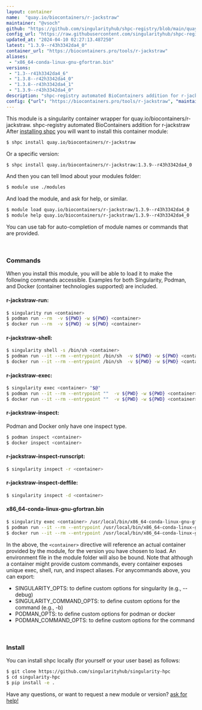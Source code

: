 ```yaml
---
layout: container
name:  "quay.io/biocontainers/r-jackstraw"
maintainer: "@vsoch"
github: "https://github.com/singularityhub/shpc-registry/blob/main/quay.io/biocontainers/r-jackstraw/container.yaml"
config_url: "https://raw.githubusercontent.com/singularityhub/shpc-registry/main/quay.io/biocontainers/r-jackstraw/container.yaml"
updated_at: "2024-04-10 02:27:13.487250"
latest: "1.3.9--r43h3342da4_0"
container_url: "https://biocontainers.pro/tools/r-jackstraw"
aliases:
 - "x86_64-conda-linux-gnu-gfortran.bin"
versions:
 - "1.3--r41h3342da4_6"
 - "1.3.8--r42h3342da4_0"
 - "1.3.8--r43h3342da4_1"
 - "1.3.9--r43h3342da4_0"
description: "shpc-registry automated BioContainers addition for r-jackstraw"
config: {"url": "https://biocontainers.pro/tools/r-jackstraw", "maintainer": "@vsoch", "description": "shpc-registry automated BioContainers addition for r-jackstraw", "latest": {"1.3.9--r43h3342da4_0": "sha256:3cb4a450786b73f3eb77208f1894a5d8a1a867065b77987da6f2857651aa50c7"}, "tags": {"1.3--r41h3342da4_6": "sha256:aa8bd336170013f82c5d94fe243272b85cc5ba8ddaee7200fa6deaa6f9cd2a54", "1.3.8--r42h3342da4_0": "sha256:8a395e7a2d4be58a5450ff0033e94de1016770d244dff22b99e3cdfae8cc4ee7", "1.3.8--r43h3342da4_1": "sha256:c0e4e52b7b93faed9c2c7e7c07a55b5de2b98b8f93645df1ee3108d5fc1a6493", "1.3.9--r43h3342da4_0": "sha256:3cb4a450786b73f3eb77208f1894a5d8a1a867065b77987da6f2857651aa50c7"}, "docker": "quay.io/biocontainers/r-jackstraw", "aliases": {"x86_64-conda-linux-gnu-gfortran.bin": "/usr/local/bin/x86_64-conda-linux-gnu-gfortran.bin"}}
---
```


This module is a singularity container wrapper for quay.io/biocontainers/r-jackstraw.
shpc-registry automated BioContainers addition for r-jackstraw
After [installing shpc](#install) you will want to install this container module:


```bash
$ shpc install quay.io/biocontainers/r-jackstraw
```

Or a specific version:

```bash
$ shpc install quay.io/biocontainers/r-jackstraw:1.3.9--r43h3342da4_0
```

And then you can tell lmod about your modules folder:

```bash
$ module use ./modules
```

And load the module, and ask for help, or similar.

```bash
$ module load quay.io/biocontainers/r-jackstraw/1.3.9--r43h3342da4_0
$ module help quay.io/biocontainers/r-jackstraw/1.3.9--r43h3342da4_0
```

You can use tab for auto-completion of module names or commands that are provided.

<br>

### Commands

When you install this module, you will be able to load it to make the following commands accessible.
Examples for both Singularity, Podman, and Docker (container technologies supported) are included.

#### r-jackstraw-run:

```bash
$ singularity run <container>
$ podman run --rm  -v ${PWD} -w ${PWD} <container>
$ docker run --rm  -v ${PWD} -w ${PWD} <container>
```

#### r-jackstraw-shell:

```bash
$ singularity shell -s /bin/sh <container>
$ podman run --it --rm --entrypoint /bin/sh  -v ${PWD} -w ${PWD} <container>
$ docker run --it --rm --entrypoint /bin/sh  -v ${PWD} -w ${PWD} <container>
```

#### r-jackstraw-exec:

```bash
$ singularity exec <container> "$@"
$ podman run --it --rm --entrypoint ""  -v ${PWD} -w ${PWD} <container> "$@"
$ docker run --it --rm --entrypoint ""  -v ${PWD} -w ${PWD} <container> "$@"
```

#### r-jackstraw-inspect:

Podman and Docker only have one inspect type.

```bash
$ podman inspect <container>
$ docker inspect <container>
```

#### r-jackstraw-inspect-runscript:

```bash
$ singularity inspect -r <container>
```

#### r-jackstraw-inspect-deffile:

```bash
$ singularity inspect -d <container>
```


#### x86_64-conda-linux-gnu-gfortran.bin

```bash
$ singularity exec <container> /usr/local/bin/x86_64-conda-linux-gnu-gfortran.bin
$ podman run --it --rm --entrypoint /usr/local/bin/x86_64-conda-linux-gnu-gfortran.bin   -v ${PWD} -w ${PWD} <container> -c " $@"
$ docker run --it --rm --entrypoint /usr/local/bin/x86_64-conda-linux-gnu-gfortran.bin   -v ${PWD} -w ${PWD} <container> -c " $@"
```



In the above, the `<container>` directive will reference an actual container provided
by the module, for the version you have chosen to load. An environment file in the
module folder will also be bound. Note that although a container
might provide custom commands, every container exposes unique exec, shell, run, and
inspect aliases. For anycommands above, you can export:

 - SINGULARITY_OPTS: to define custom options for singularity (e.g., --debug)
 - SINGULARITY_COMMAND_OPTS: to define custom options for the command (e.g., -b)
 - PODMAN_OPTS: to define custom options for podman or docker
 - PODMAN_COMMAND_OPTS: to define custom options for the command

<br>

### Install

You can install shpc locally (for yourself or your user base) as follows:

```bash
$ git clone https://github.com/singularityhub/singularity-hpc
$ cd singularity-hpc
$ pip install -e .
```

Have any questions, or want to request a new module or version? [ask for help!](https://github.com/singularityhub/singularity-hpc/issues)